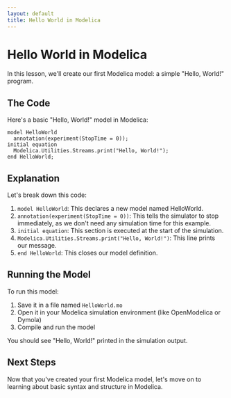 ```yaml
---
layout: default
title: Hello World in Modelica
---
```


# Hello World in Modelica

In this lesson, we'll create our first Modelica model: a simple "Hello, World!" program.

## The Code

Here's a basic "Hello, World!" model in Modelica:

```modelica
model HelloWorld
  annotation(experiment(StopTime = 0));
initial equation
  Modelica.Utilities.Streams.print("Hello, World!");
end HelloWorld;
```

## Explanation

Let's break down this code:

1. `model HelloWorld`: This declares a new model named HelloWorld.
2. `annotation(experiment(StopTime = 0))`: This tells the simulator to stop immediately, as we don't need any simulation time for this example.
3. `initial equation`: This section is executed at the start of the simulation.
4. `Modelica.Utilities.Streams.print("Hello, World!")`: This line prints our message.
5. `end HelloWorld`: This closes our model definition.

## Running the Model

To run this model:

1. Save it in a file named `HelloWorld.mo`
2. Open it in your Modelica simulation environment (like OpenModelica or Dymola)
3. Compile and run the model

You should see "Hello, World!" printed in the simulation output.

## Next Steps

Now that you've created your first Modelica model, let's move on to learning about basic syntax and structure in Modelica.
